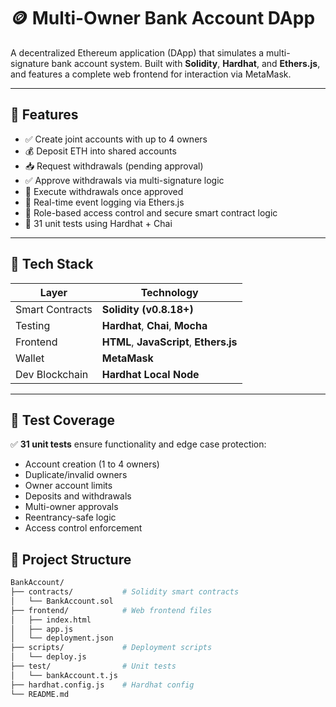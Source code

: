 # 🪙 Multi-Owner Bank Account DApp

A decentralized Ethereum application (DApp) that simulates a multi-signature bank account system. Built with **Solidity**, **Hardhat**, and **Ethers.js**, and features a complete web frontend for interaction via MetaMask.

---

## 🚀 Features

- ✅ Create joint accounts with up to 4 owners  
- 💰 Deposit ETH into shared accounts  
- 📥 Request withdrawals (pending approval)  
- ✅ Approve withdrawals via multi-signature logic  
- 💸 Execute withdrawals once approved  
- 📜 Real-time event logging via Ethers.js  
- 🔐 Role-based access control and secure smart contract logic  
- 🧪 31 unit tests using Hardhat + Chai  

---

## 🧰 Tech Stack

| Layer           | Technology                            |
|------------------|----------------------------------------|
| Smart Contracts  | **Solidity (v0.8.18+)**                |
| Testing          | **Hardhat**, **Chai**, **Mocha**       |
| Frontend         | **HTML**, **JavaScript**, **Ethers.js**|
| Wallet           | **MetaMask**                          |
| Dev Blockchain   | **Hardhat Local Node**                |

---

## 🧪 Test Coverage

✅ **31 unit tests** ensure functionality and edge case protection:

- Account creation (1 to 4 owners)  
- Duplicate/invalid owners  
- Owner account limits  
- Deposits and withdrawals  
- Multi-owner approvals  
- Reentrancy-safe logic  
- Access control enforcement  

## 📁 Project Structure

```bash
BankAccount/
├── contracts/           # Solidity smart contracts
│   └── BankAccount.sol
├── frontend/            # Web frontend files
│   ├── index.html
│   ├── app.js
│   └── deployment.json
├── scripts/             # Deployment scripts
│   └── deploy.js
├── test/                # Unit tests
│   └── bankAccount.t.js
├── hardhat.config.js    # Hardhat config
└── README.md

